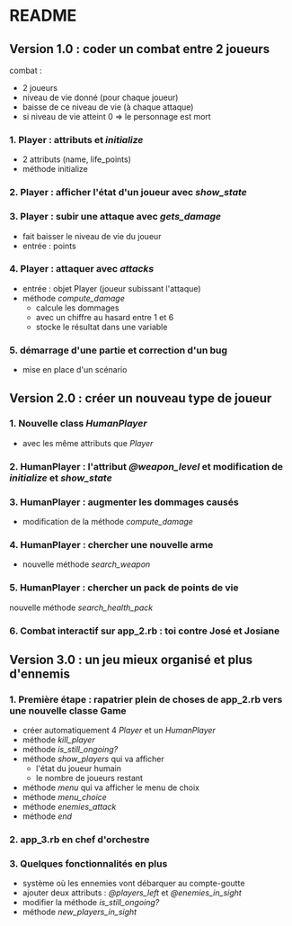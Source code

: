 # README

## Version 1.0 : coder un combat entre 2 joueurs
combat :
- 2 joueurs
- niveau de vie donné (pour chaque joueur)
- baisse de ce niveau de vie (à chaque attaque)
- si niveau de vie atteint 0 => le personnage est mort
### 1. Player : attributs et *initialize*
- 2 attributs (name, life_points)
- méthode initialize
### 2. Player : afficher l'état d'un joueur avec *show_state*
### 3. Player : subir une attaque avec *gets_damage*
- fait baisser le niveau de vie du joueur
- entrée : points
### 4. Player : attaquer avec *attacks*
- entrée : objet Player (joueur subissant l'attaque)
- méthode *compute_damage*
  - calcule les dommages
  - avec un chiffre au hasard entre 1 et 6
  - stocke le résultat dans une variable
### 5. démarrage d'une partie et correction d'un bug
- mise en place d'un scénario

## Version 2.0 : créer un nouveau type de joueur
### 1. Nouvelle class *HumanPlayer*
- avec les même attributs que *Player*
### 2. HumanPlayer : l'attribut *@weapon_level* et modification de *initialize* et *show_state*
### 3. HumanPlayer : augmenter les dommages causés
- modification de la méthode *compute_damage*
### 4. HumanPlayer : chercher une nouvelle arme
- nouvelle méthode *search_weapon*
### 5. HumanPlayer : chercher un pack de points de vie
nouvelle méthode *search_health_pack*
### 6. Combat interactif sur app_2.rb : toi contre José et Josiane

## Version 3.0 : un jeu mieux organisé et plus d'ennemis
### 1. Première étape : rapatrier plein de choses de app_2.rb vers une nouvelle classe Game
- créer automatiquement 4 *Player* et un *HumanPlayer*
- méthode *kill_player*
- méthode *is_still_ongoing?*
- méthode *show_players*  qui va afficher
  - l'état du joueur humain
  - le nombre de joueurs restant
- méthode *menu* qui va afficher le menu de choix
- méthode *menu_choice*
- méthode *enemies_attack*
- méthode *end*
### 2. app_3.rb en chef d'orchestre
### 3. Quelques fonctionnalités en plus
- système où les ennemies vont débarquer au compte-goutte
- ajouter deux attributs : *@players_left* et *@enemies_in_sight*
- modifier la méthode *is_still_ongoing?*
- méthode *new_players_in_sight*
